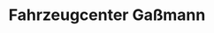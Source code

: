 ---
title: "Fahrzeugcenter Gaßmann"
url: /heilbad-heiligenstadt/fahrzeugcenter-gassmann/
shop: Autowerkstatt
---